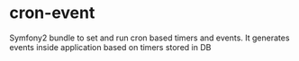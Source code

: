 # cron-event
Symfony2 bundle to set and run cron based timers and events. It generates events inside application based on timers stored in DB
